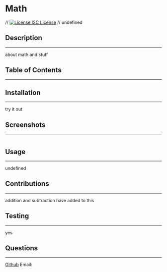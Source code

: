 # Math
  // [![License:ISC License](https://img.shields.io/badge/License-ISC-blue.svg)](https://opensource.org/licenses/ISC)
  // undefined
  ## Description
  ---
  about math and stuff
  ## Table of Contents
  ---
  
  ## Installation
  ---
  try it out
  ## Screenshots
  ---
  ![]()
  ## Usage
  ---
  undefined
  ## Contributions
  ---
  addition and subtraction have added to this
  ## Testing
  ---
  yes
  ## Questions
  ---
  [Github](https://github.com/GreyCoded/)
  Email: 
  